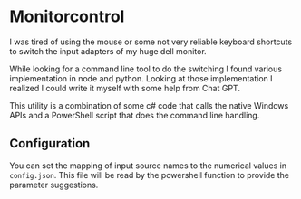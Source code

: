 # Monitorcontrol

I was tired of using the mouse or some not very reliable keyboard shortcuts to
switch the input adapters of my huge dell monitor. 

While looking for a command line tool to do the switching I found various
implementation in node and python. Looking at those implementation I realized I
could write it myself with some help from Chat GPT. 

This utility is a combination of some c# code that calls the native Windows APIs
and a PowerShell script that does the command line handling.

## Configuration
You can set the mapping of input source names to the numerical values in
`config.json`. This file will be read by the powershell function to provide the
parameter suggestions.
